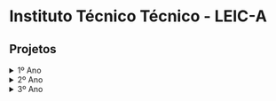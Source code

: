 # Instituto Técnico Técnico - LEIC-A

## Projetos

<details>
<summary>1º Ano</summary>
<br>
<b>FP</b> <i>(Fundamentos da programação)</i> <br>

<a href="https://github.com/Francisca105/projeto-fp-1">
  <img align="center" src="https://github-readme-stats.vercel.app/api/pin/?username=Francisca105&theme=midnight-purple&hide_border=true&repo=projeto-fp-1" />
</a>

<a href="https://github.com/Francisca105/projeto-fp-2">
  <img align="center" src="https://github-readme-stats.vercel.app/api/pin/?username=Francisca105&theme=midnight-purple&hide_border=true&repo=projeto-fp-2" />
</a>

<b>LP</b> <i>(Lógica para programação)</i>

<a href="https://github.com/Francisca105/projeto-lp">
  <img align="center" src="https://github-readme-stats.vercel.app/api/pin/?username=Francisca105&theme=midnight-purple&hide_border=true&repo=projeto-lp" />
</a>

<b>IAED</b> <i>(Introdução aos Algoritmos e Estruturas de Dados)</i>

<a href="https://github.com/Francisca105/projeto-iaed-1">
  <img align="center" src="https://github-readme-stats.vercel.app/api/pin/?username=Francisca105&theme=midnight-purple&hide_border=true&repo=projeto-iaed-1" />
</a>

<a href="https://github.com/Francisca105/projeto-iaed-2">
  <img align="center" src="https://github-readme-stats.vercel.app/api/pin/?username=Francisca105&theme=midnight-purple&hide_border=true&repo=projeto-iaed-2" />
</a>

<a href="https://github.com/Francisca105/teste-pratico-iaed">
  <img align="center" src="https://github-readme-stats.vercel.app/api/pin/?username=Francisca105&theme=midnight-purple&hide_border=true&repo=teste-pratico-iaed" />
</a>

<b>IAC</b> <i>(Introdução à Arquitetura de Computadores)</i>

<a href="https://github.com/Francisca105/projeto-iac">
  <img align="center" src="https://github-readme-stats.vercel.app/api/pin/?username=Francisca105&theme=midnight-purple&hide_border=true&repo=projeto-iac" />
</a>
</details>

<details>
<summary>2º Ano</summary>
<br>

<b>PO</b> <i>(Programação com objetos)</i>

<a href="https://github.com/Francisca105/projeto-po">
  <img align="center" src="https://github-readme-stats.vercel.app/api/pin/?username=Francisca105&theme=midnight-purple&hide_border=true&repo=projeto-po" />
</a>

<b>SO</b> <i>(Sistemas Operativos)</i>

<a href="https://github.com/Francisca105/projeto-so-1">
  <img align="center" src="https://github-readme-stats.vercel.app/api/pin/?username=Francisca105&theme=midnight-purple&hide_border=true&repo=projeto-so-1" />
</a>

<a href="https://github.com/Francisca105/projeto-so-2">
  <img align="center" src="https://github-readme-stats.vercel.app/api/pin/?username=Francisca105&theme=midnight-purple&hide_border=true&repo=projeto-so-2" />
</a>

<b>ASA</b> <i>(Análise e Síntese de Algoritmos)</i>

<a href="https://github.com/Francisca105/projeto-asa-1">
  <img align="center" src="https://github-readme-stats.vercel.app/api/pin/?username=Francisca105&theme=midnight-purple&hide_border=true&repo=projeto-asa-1" />
</a>

<a href="https://github.com/Francisca105/projeto-asa-2">
  <img align="center" src="https://github-readme-stats.vercel.app/api/pin/?username=Francisca105&theme=midnight-purple&hide_border=true&repo=projeto-asa-2" />
</a>

<a href="https://github.com/Francisca105/projeto-asa-3">
  <img align="center" src="https://github-readme-stats.vercel.app/api/pin/?username=Francisca105&theme=midnight-purple&hide_border=true&repo=projeto-asa-3" />
</a>

<b>IPM</b> <i>(Interação Pessoa-Máquina)</i>

<a href="https://github.com/Francisca105/projeto-ipm">
  <img align="center" src="https://github-readme-stats.vercel.app/api/pin/?username=Francisca105&theme=midnight-purple&hide_border=true&repo=projeto-ipm" />
</a>

<b>BD</b> <i>(Base de Dados)</i>

<a href="https://github.com/Francisca105/projeto-bd">
  <img align="center" src="https://github-readme-stats.vercel.app/api/pin/?username=Francisca105&theme=midnight-purple&hide_border=true&repo=projeto-bd" />
</a>

<b>IA</b> <i>(Inteligência Artificial)</i>

<a href="https://github.com/Francisca105/projeto-ia">
  <img align="center" src="https://github-readme-stats.vercel.app/api/pin/?username=Francisca105&theme=midnight-purple&hide_border=true&repo=projeto-ia" />
</a>
</details>

<details>
<summary>3º Ano</summary>
<br>
  
<b>OC</b> <i>(Organização de Computadores)</i>

<a href="https://github.com/Francisca105/labs-oc">
  <img align="center" src="https://github-readme-stats.vercel.app/api/pin/?username=Francisca105&theme=midnight-purple&hide_border=true&repo=labs-oc" />
</a>

<b>Apre</b> <i>(Aprendizagem)</i>

<a href="https://github.com/Francisca105/wh-apre">
  <img align="center" src="https://github-readme-stats.vercel.app/api/pin/?username=Francisca105&theme=midnight-purple&hide_border=true&repo=wh-apre" />
</a>

<b>AMS</b> <i>(Análise e Modelação de Sistemas)</i>

<a href="https://github.com/Francisca105/projeto-ams">
  <img align="center" src="https://github-readme-stats.vercel.app/api/pin/?username=Francisca105&theme=midnight-purple&hide_border=true&repo=projeto-ams" />
</a>

<b>RC</b> <i>(Redes de Computadores)</i>

<a href="https://github.com/Francisca105/projeto-rc">
  <img align="center" src="https://github-readme-stats.vercel.app/api/pin/?username=Francisca105&theme=midnight-purple&hide_border=true&repo=projeto-rc" />
</a>

<b>ES</b> <i>(Engenharia de Software)</i>

<a href="https://github.com/Francisca105/projeto-es">
  <img align="center" src="https://github-readme-stats.vercel.app/api/pin/?username=Francisca105&theme=midnight-purple&hide_border=true&repo=projeto-es" />
</a>

<b>SD</b> <i>(Sistemas Distribuídos)</i>

<a href="https://github.com/Francisca105/projeto-sd">
  <img align="center" src="https://github-readme-stats.vercel.app/api/pin/?username=Francisca105&theme=midnight-purple&hide_border=true&repo=projeto-sd" />
</a>
</details>
